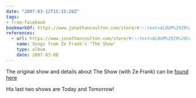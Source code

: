 ```yaml
---
date: "2007-03-12T15:15:28Z"
tags:
- from-facebook
bookmarkOf: https://www.jonathancoulton.com/store/#:~:text=ALBUM%20IN%20CART-,Songs%20from%20Ze%20Frank%27s%20%22The%20Show%22,-Songs%20from%20Ze
references:
  - url: https://www.jonathancoulton.com/store/#:~:text=ALBUM%20IN%20CART-,Songs%20from%20Ze%20Frank%27s%20%22The%20Show%22,-Songs%20from%20Ze
    name: Songs from Ze Frank's "The Show"
    type: album
    date: 2007-03-08
---
```

The original show and details about The Show (with Ze Frank) can be [found here](https://www.youtube.com/watch?v=xu3ydB5iEp0&list=PLMs_JcuNozJa7tg80N_kITisZjHHeE3uo&index=238)

His last two shows are Today and Tomorrow!
